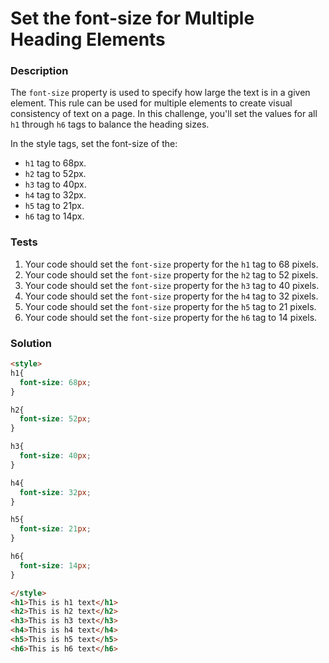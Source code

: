 # Set the font-size for Multiple Heading Elements

### Description

The `font-size` property is used to specify how large the text is in a given element. This rule can be used for multiple elements to create visual consistency of text on a page. In this challenge, you'll set the values for all `h1` through `h6` tags to balance the heading sizes.

In the style tags, set the font-size of the:

- `h1` tag to 68px.
- `h2` tag to 52px.
- `h3` tag to 40px.
- `h4` tag to 32px.
- `h5` tag to 21px.
- `h6` tag to 14px.

### Tests

1. Your code should set the `font-size` property for the `h1` tag to 68 pixels.
2. Your code should set the `font-size` property for the `h2` tag to 52 pixels.
3. Your code should set the `font-size` property for the `h3` tag to 40 pixels.
4. Your code should set the `font-size` property for the `h4` tag to 32 pixels.
5. Your code should set the `font-size` property for the `h5` tag to 21 pixels.
6. Your code should set the `font-size` property for the `h6` tag to 14 pixels.

### Solution

```html
<style>
h1{
  font-size: 68px;
}

h2{
  font-size: 52px;
}

h3{
  font-size: 40px;
}

h4{
  font-size: 32px;
}

h5{
  font-size: 21px;
}

h6{
  font-size: 14px;
}

</style>
<h1>This is h1 text</h1>
<h2>This is h2 text</h2>
<h3>This is h3 text</h3>
<h4>This is h4 text</h4>
<h5>This is h5 text</h5>
<h6>This is h6 text</h6>
```